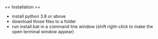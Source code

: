 == Installation ==
- install python 3.8 or above
- download those files to a folder
- run install.bat in a command line window (shift right-click to make the open terminal window appear)

